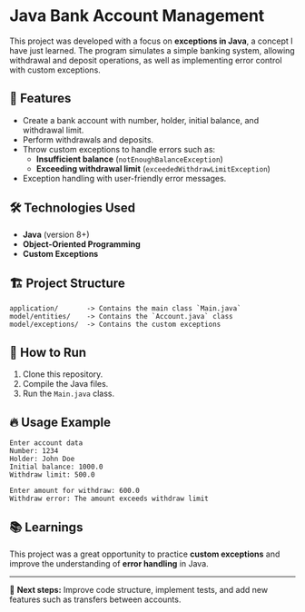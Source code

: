 # Java Bank Account Management

This project was developed with a focus on **exceptions in Java**, a concept I have just learned. The program simulates a simple banking system, allowing withdrawal and deposit operations, as well as implementing error control with custom exceptions.

## 📌 Features
- Create a bank account with number, holder, initial balance, and withdrawal limit.
- Perform withdrawals and deposits.
- Throw custom exceptions to handle errors such as:
  - **Insufficient balance** (`notEnoughBalanceException`)
  - **Exceeding withdrawal limit** (`exceededWithdrawLimitException`)
- Exception handling with user-friendly error messages.

## 🛠️ Technologies Used
- **Java** (version 8+)
- **Object-Oriented Programming**
- **Custom Exceptions**

## 🏗️ Project Structure
```
application/       -> Contains the main class `Main.java`
model/entities/    -> Contains the `Account.java` class
model/exceptions/  -> Contains the custom exceptions
```

## 🏃 How to Run
1. Clone this repository.
2. Compile the Java files.
3. Run the `Main.java` class.

## 🔥 Usage Example
```
Enter account data
Number: 1234
Holder: John Doe
Initial balance: 1000.0
Withdraw limit: 500.0

Enter amount for withdraw: 600.0
Withdraw error: The amount exceeds withdraw limit
```

## 📚 Learnings
This project was a great opportunity to practice **custom exceptions** and improve the understanding of **error handling** in Java.

---
📌 **Next steps:** Improve code structure, implement tests, and add new features such as transfers between accounts.


